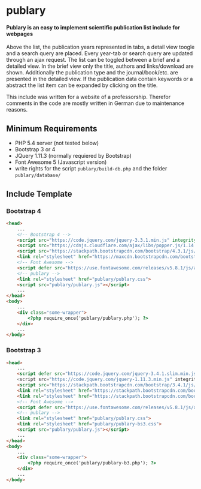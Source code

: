 # publary

#### Publary is an easy to implement scientific publication list include for webpages

Above the list, the publication years represented in tabs, a detail view toogle and a search query are placed. Every year-tab or search query are updated through an ajax request. The list can be toggled between a brief and a detailed view. In the brief view only the title, authors and links/download are shown. Additionally the publication type and the journal/book/etc. are presented in the detailed view. If the publication data contain keywords or a abstract the list item can be expanded by clicking on the title.

This include was written for a website of a professorship. Therefor comments in the code are mostly written in German due to maintenance reasons.

## Minimum Requirements

- PHP 5.4 server (not tested below)
- Bootstrap 3 or 4
- JQuery 1.11.3 (normally requiered by Bootstrap)
- Font Awesome 5 (Javascript version)
- write rights for the script `publary/build-db.php` and the folder `publary/database/`

## Include Template

### Bootstrap 4

```html
<head>
    ...
    <!-- Bootstrap 4 -->
    <script src="https://code.jquery.com/jquery-3.3.1.min.js" integrity="sha256-FgpCb/KJQlLNfOu91ta32o/NMZxltwRo8QtmkMRdAu8=" crossorigin="anonymous"></script>
    <script src="https://cdnjs.cloudflare.com/ajax/libs/popper.js/1.14.7/umd/popper.min.js" integrity="sha384-UO2eT0CpHqdSJQ6hJty5KVphtPhzWj9WO1clHTMGa3JDZwrnQq4sF86dIHNDz0W1" crossorigin="anonymous"></script>
    <script src="https://stackpath.bootstrapcdn.com/bootstrap/4.3.1/js/bootstrap.min.js" integrity="sha384-JjSmVgyd0p3pXB1rRibZUAYoIIy6OrQ6VrjIEaFf/nJGzIxFDsf4x0xIM+B07jRM" crossorigin="anonymous"></script>
    <link rel="stylesheet" href="https://maxcdn.bootstrapcdn.com/bootstrap/4.3.1/css/bootstrap.min.css">
    <!-- Font Awesome -->
    <script defer src="https://use.fontawesome.com/releases/v5.8.1/js/all.js" integrity="sha384-g5uSoOSBd7KkhAMlnQILrecXvzst9TdC09/VM+pjDTCM+1il8RHz5fKANTFFb+gQ" crossorigin="anonymous"></script>
    <!-- publary -->
    <link rel="stylesheet" href="publary/publary.css">
    <script src="publary/publary.js"></script>
    ...
</head>
<body>
    ...
    <div class="some-wrapper">
        <?php require_once('publary/publary.php'); ?>
    </div>
    ...
</body>
```

### Bootstrap 3

```html
<head>
    ...
    <script defer src="https://code.jquery.com/jquery-3.4.1.slim.min.js" integrity=    <!-- Bootstrap 3 -->
    <script src="https://code.jquery.com/jquery-1.11.3.min.js" integrity="sha256-7LkWEzqTdpEfELxcZZlS6wAx5Ff13zZ83lYO2/ujj7g=" crossorigin="anonymous"></script>
    <script src="https://stackpath.bootstrapcdn.com/bootstrap/3.4.1/js/bootstrap.min.js" integrity="sha384-aJ21OjlMXNL5UyIl/XNwTMqvzeRMZH2w8c5cRVpzpU8Y5bApTppSuUkhZXN0VxHd" crossorigin="anonymous"></script>
    <link rel="stylesheet" href="https://stackpath.bootstrapcdn.com/bootstrap/3.4.1/css/bootstrap.min.css" integrity="sha384-HSMxcRTRxnN+Bdg0JdbxYKrThecOKuH5zCYotlSAcp1+c8xmyTe9GYg1l9a69psu" crossorigin="anonymous">
    <link rel="stylesheet" href="https://stackpath.bootstrapcdn.com/bootstrap/3.4.1/css/bootstrap-theme.min.css" integrity="sha384-6pzBo3FDv/PJ8r2KRkGHifhEocL+1X2rVCTTkUfGk7/0pbek5mMa1upzvWbrUbOZ" crossorigin="anonymous">
    <!-- Font Awesome -->
    <script defer src="https://use.fontawesome.com/releases/v5.8.1/js/all.js" integrity="sha384-g5uSoOSBd7KkhAMlnQILrecXvzst9TdC09/VM+pjDTCM+1il8RHz5fKANTFFb+gQ" crossorigin="anonymous"></script>
    <!-- publary -->
    <link rel="stylesheet" href="publary/publary.css">
    <link rel="stylesheet" href="publary/publary-bs3.css">
    <script src="publary/publary.js"></script>
    ...
</head>
<body>
    ...
    <div class="some-wrapper">
        <?php require_once('publary/publary-b3.php'); ?>
    </div>
    ...
</body>
```
